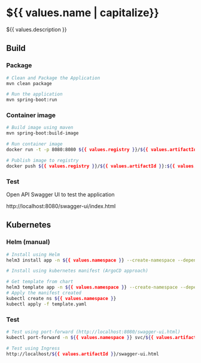 # ${{ values.name | capitalize}}

${{ values.description }}

## Build

### Package

```bash
# Clean and Package the Application
mvn clean package 

# Run the application
mvn spring-boot:run
```

### Container image

```bash
# Build image using maven
mvn spring-boot:build-image

# Run container image
docker run -t -p 8080:8080 ${{ values.registry }}/${{ values.artifactId }}:${{ values.version }}

# Publish image to registry
docker push ${{ values.registry }}/${{ values.artifactId }}:${{ values.version }}
```

### Test

Open API Swagger UI to test the application

http://localhost:8080/swagger-ui/index.html

## Kubernetes

### Helm (manual)

```bash
# Install using Helm
helm3 install app -n ${{ values.namespace }} --create-namespace --dependency-update .

# Install using kubernetes manifest (ArgoCD approach)

# Get template from chart
helm3 template app -n ${{ values.namespace }} --create-namespace --dependency-update . > template.yaml
# Apply the manifest created
kubectl create ns ${{ values.namespace }} 
kubectl apply -f template.yaml
```

### Test

```bash
# Test using port-forward (http://localhost:8080/swagger-ui.html)
kubectl port-forward -n ${{ values.namespace }} svc/${{ values.artifactId }} 8080:80

# Test using Ingress
http://localhost/${{ values.artifactId }}/swagger-ui.html
```